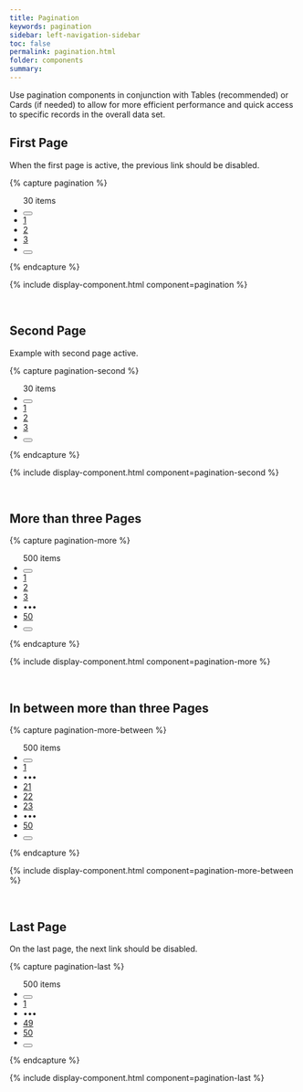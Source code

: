 ```yaml
---
title: Pagination
keywords: pagination
sidebar: left-navigation-sidebar
toc: false
permalink: pagination.html
folder: components
summary:
---
```


Use pagination components in conjunction with Tables (recommended) or Cards (if needed) to allow for more efficient performance and quick access to specific records in the overall data set.


## First Page
When the first page is active, the previous link should be disabled.

{% capture pagination %}
<ul class="tn-pagination">
    <span class="tn-pagination__total">30 items</span>
    <li class="tn-pagination__item">
        <button class="tn-button tn-button--text tn-button--icon tn-button--small" aria-label="Previous" aria-disabled="true">
            <span class="tn-icon tn-icon--chevron-back tn-icon--small" role="presentation"></span>
        </button>
    </li>
    <li class="tn-pagination__item">
        <a href="#" class="tn-pagination__link" aria-selected="true">1</a>
    </li>
    <li class="tn-pagination__item">
        <a href="#" class="tn-pagination__link">2</a>
    </li>
    <li class="tn-pagination__item">
        <a href="#" class="tn-pagination__link">3</a>
    </li>
    <li class="tn-pagination__item">
        <button class="tn-button tn-button--text tn-button--icon tn-button--small" aria-label="Next">
            <span class="tn-icon tn-icon--chevron tn-icon--small" role="presentation"></span>
        </button>
    </li>
</ul>
{% endcapture %}

{% include display-component.html component=pagination %}

<br>

## Second Page
Example with second page active.

{% capture pagination-second %}
<ul class="tn-pagination">
    <span class="tn-pagination__total">30 items</span>
    <li class="tn-pagination__item tn-pagination__navigation">
        <button class="tn-button tn-button--text tn-button--icon tn-button--small" aria-label="Previous" aria-disabled="true">
            <span class="tn-icon tn-icon--chevron-back tn-icon--small" role="presentation"></span>
        </button>
    </li>
    <li class="tn-pagination__item">
            <a href="#" class="tn-pagination__link">1</a>
    </li>
    <li class="tn-pagination__item">
            <a href="#" class="tn-pagination__link" aria-selected="true">2</a>
    </li>
    <li class="tn-pagination__item">
            <a href="#" class="tn-pagination__link">3</a>
    </li>
    <li class="tn-pagination__item">
        <button class="tn-button tn-button--text tn-button--icon tn-button--small" aria-label="Next">
            <span class="tn-icon tn-icon--chevron tn-icon--small" role="presentation"></span>
        </button>
    </li>
</ul>
{% endcapture %}

{% include display-component.html component=pagination-second %}

<br>

## More than three Pages

{% capture pagination-more %}
<ul class="tn-pagination">
    <span class="tn-pagination__total">500 items</span>
    <li class="tn-pagination__item tn-pagination__navigation">
        <button class="tn-button tn-button--text tn-button--icon tn-button--small" aria-label="Previous" aria-disabled="true">
            <span class="tn-icon tn-icon--chevron-back tn-icon--small" role="presentation"></span>
        </button>
    </li>
    <li class="tn-pagination__item">
            <a href="#" class="tn-pagination__link">1</a>
    </li>
    <li class="tn-pagination__item">
            <a href="#" class="tn-pagination__link" aria-selected="true">2</a>
    </li>
    <li class="tn-pagination__item">
            <a href="#" class="tn-pagination__link">3</a>
    </li>
    <li class="tn-pagination__item">
    <span class="tn-pagination__more"
        aria-hidden="true"
        aria-label="..."
        role="presentation">&#8226;&#8226;&#8226;</span>
    </li>
    <li class="tn-pagination__item">
            <a href="#" class="tn-pagination__link">50</a>
    </li>
    <li class="tn-pagination__item">
        <button class="tn-button tn-button--text tn-button--icon tn-button--small" aria-label="Next">
            <span class="tn-icon tn-icon--chevron tn-icon--small" role="presentation"></span>
        </button>
    </li>
</ul>
{% endcapture %}

{% include display-component.html component=pagination-more %}

<br>

## In between more than three Pages

{% capture pagination-more-between %}
<ul class="tn-pagination">
    <span class="tn-pagination__total">500 items</span>
    <li class="tn-pagination__item tn-pagination__navigation">
        <button class="tn-button tn-button--text tn-button--icon tn-button--small" aria-label="Previous" aria-disabled="true">
            <span class="tn-icon tn-icon--chevron-back tn-icon--small" role="presentation"></span>
        </button>
    </li>
    <li class="tn-pagination__item">
        <a href="#" class="tn-pagination__link">1</a>
    </li>
    <li class="tn-pagination__item">
        <span class="tn-pagination__more"
            aria-hidden="true"
            aria-label="..."
            role="presentation">&#8226;&#8226;&#8226;</span>
    </li>
    <li class="tn-pagination__item">
        <a href="#" class="tn-pagination__link">21</a>
    </li>
    <li class="tn-pagination__item">
        <a href="#" class="tn-pagination__link" aria-selected="true">22</a>
    </li>
    <li class="tn-pagination__item">
        <a href="#" class="tn-pagination__link">23</a>
    </li>
    <li class="tn-pagination__item">
        <span class="tn-pagination__more"
            aria-hidden="true"
            aria-label="..."
            role="presentation">&#8226;&#8226;&#8226;</span>
    </li>
    <li class="tn-pagination__item">
            <a href="#" class="tn-pagination__link">50</a>
    </li>
    <li class="tn-pagination__item">
        <button class="tn-button tn-button--text tn-button--icon tn-button--small" aria-label="Next">
            <span class="tn-icon tn-icon--chevron tn-icon--small" role="presentation"></span>
        </button>
    </li>
</ul>
{% endcapture %}

{% include display-component.html component=pagination-more-between %}

<br>

## Last Page
On the last page, the next link should be disabled.

{% capture pagination-last %}
<ul class="tn-pagination">
    <span class="tn-pagination__total">500 items</span>
    <li class="tn-pagination__item tn-pagination__navigation">
        <button class="tn-button tn-button--text tn-button--icon tn-button--small" aria-label="Previous" aria-disabled="true">
            <span class="tn-icon tn-icon--chevron-back tn-icon--small" role="presentation"></span>
        </button>
    </li>
    <li class="tn-pagination__item">
        <a href="#" class="tn-pagination__link">1</a>
    </li>
    <li class="tn-pagination__item">
        <span class="tn-pagination__more"
            aria-hidden="true"
            aria-label="..."
            role="presentation">&#8226;&#8226;&#8226;</span>
    </li>
        <li class="tn-pagination__item">
            <a href="#" class="tn-pagination__link">49</a>
        </li>
    <li class="tn-pagination__item">
            <a href="#" class="tn-pagination__link" aria-selected="true">50</a>
    </li>
    <li class="tn-pagination__item">
        <button class="tn-button tn-button--text tn-button--icon tn-button--small" aria-label="Next">
            <span class="tn-icon tn-icon--chevron tn-icon--small" role="presentation"></span>
        </button>
    </li>
</ul>
{% endcapture %}

{% include display-component.html component=pagination-last %}
